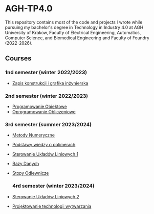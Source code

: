 # AGH-TP4.0
This repository contains most of the code and projects I wrote while pursuing my bachelor's degree in Technology in Industry 4.0 at AGH University of Krakow, Faculty of Electrical Engineering, Automatics, Computer Science, and Biomedical Engineering and Faculty of Foundry (2022-2026).
## Courses

### 1nd semester (winter 2022/2023)
- [Zapis konstrukcji i grafika inżynierska](https://github.com/bbborsukk/AGH-TP4.0/tree/main/Construction%20documentation%20and%20engineering%20graphics)

### 2nd semester (winter 2022/2023)
- [Programowanie Obiektowe](https://github.com/bbborsukk/AGH-TP4.0/tree/main/Programowanie%20Obiektowe)
- [Oprogramowanie Obliczeniowe](https://github.com/bbborsukk/AGH-TP4.0/tree/main/Oprogramowanie%20Obliczeniowe)

### 3rd semester (summer 2023/2024)
- [Metody Numeryczne](https://github.com/bbborsukk/AGH-TP4.0/tree/main/Metody%20Numeryczne)
- [Podstawy wiedzy o polimerach](https://github.com/bbborsukk/AGH-TP4.0/tree/main/Podstawy%20wiedzy%20o%20polimerach)
- [Sterowanie Układów Liniowych 1](https://github.com/bbborsukk/AGH-TP4.0/tree/main/Sterowanie%20Uk%C5%82ad%C3%B3w%20Liniowych%201)
- [Bazy Danych](https://github.com/bbborsukk/AGH-TP4.0/tree/main/Bazy%20Danych)
- [Stopy Odlewnicze]()

  ### 4rd semester (winter 2023/2024)
- [Sterowanie Układów Liniowych 2](https://github.com/bbborsukk/AGH-TP4.0/tree/main/Sterowanie%20uk%C5%82ad%C3%B3w%20liniowych%202)
- [Projektowanie technologii wytwarzania](https://github.com/bbborsukk/AGH-TP4.0/tree/main/Projektowanie%20technologii%20wytwarzania)
